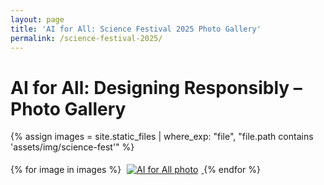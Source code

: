 ```yaml
---
layout: page
title: 'AI for All: Science Festival 2025 Photo Gallery'
permalink: /science-festival-2025/
---
```


# AI for All: Designing Responsibly – Photo Gallery

{% assign images = site.static_files | where_exp: "file", "file.path contains 'assets/img/science-fest'" %}
<div class="gallery">
  {% for image in images %}
    <a href="{{ site.baseurl }}{{ image.path }}">
      <img src="{{ site.baseurl }}{{ image.path }}" alt="AI for All photo" style="max-width: 200px; margin: 5px;">
    </a>
  {% endfor %}
</div>
